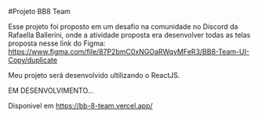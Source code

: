 #Projeto BB8 Team

Esse projeto foi proposto em um desafio na comunidade no Discord da Rafaella Ballerini,
onde a atividade proposta era desenvolver todas as telas proposta nesse link do Figma:
https://www.figma.com/file/87P2bmC0xNGOaRWqvMFeR3/BB8-Team-UI-Copy/duplicate

Meu projeto será desenvolvido ultilizando o ReactJS.

EM DESENVOLVIMENTO...

Disponivel em https://bb-8-team.vercel.app/
